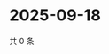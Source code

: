 # 2025-09-18

共 0 条

<!-- BEGIN ZHIHUVIDEO -->
<!-- 最后更新时间 Thu Sep 18 2025 01:09:27 GMT+0800 (China Standard Time) -->

<!-- END ZHIHUVIDEO -->
